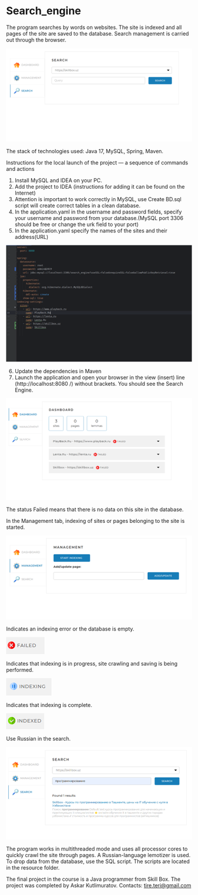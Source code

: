 # Search_engine


 
The program searches by words on websites.
The site is indexed and all pages of the site are saved to the database.
Search management is carried out through the browser.

![1-1](https://github.com/Aseke-pro/Search_engine/blob/main/src/main/resources/img/1%2B1.png)


The stack of technologies used: Java 17, MySQL, Spring, Maven.

Instructions for the local launch of the project — a sequence of commands and actions
1. Install MySQL and IDEA on your PC.
2. Add the project to IDEA (instructions for adding it can be found on the Internet)
3. Attention is important to work correctly in MySQL, use Create BD.sql script will create correct tables in a clean database.
4. In the application.yaml in the username and password fields, specify your username and password from your database.(MySQL port 3306 should be free or change the urk field to your port)
5. In the application.yaml specify the names of the sites and their address(URL)

![1-2](https://github.com/Aseke-pro/Search_engine/blob/main/src/main/resources/img/1%2B2.png)


6. Update the dependencies in Maven
7. Launch the application and open your browser in the view (insert) line (http://localhost:8080 /) without brackets.
   You should see the Search Engine.

![1-3](https://github.com/Aseke-pro/Search_engine/blob/main/src/main/resources/img/1%2B3.png)

The status Failed means that there is no data on this site in the database.

In the Management tab, indexing of sites or pages belonging to the site is started.

![1-4](https://github.com/Aseke-pro/Search_engine/blob/main/src/main/resources/img/1%2B4.png)



Indicates an indexing error or the database is empty.

![2-1](https://github.com/Aseke-pro/Search_engine/blob/main/src/main/resources/img/2-1.png)



Indicates that indexing is in progress, site crawling and saving is being performed.

![2-2](https://github.com/Aseke-pro/Search_engine/blob/main/src/main/resources/img/2-2.png)


Indicates that indexing is complete.

![2-3](https://github.com/Aseke-pro/Search_engine/blob/main/src/main/resources/img/2-3.png)



Use Russian in the search.

![1-5](https://github.com/Aseke-pro/Search_engine/blob/main/src/main/resources/img/1%2B5.png)


The program works in multithreaded mode and uses all processor cores to quickly crawl the site through pages. A Russian-language lemotizer is used. To drop data from the database, use the SQL script. The scripts are located in the resource folder.

The final project in the course is a Java programmer from Skill Box.
The project was completed by Askar Kutlimuratov.
Contacts: tire.teri@gmail.com

